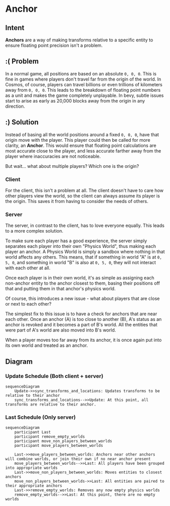 # Anchor

## Intent

**Anchors** are a way of making transforms relative to a specific entity to ensure floating point precision isn't a problem. 

## :( Problem

In a normal game, all positions are based on an absolute `0, 0, 0`. This is fine in games where players don't travel far from the origin of the world. In Cosmos, of course, players can travel billions or even trillions of kilometers away from `0, 0, 0`. This leads to the breakdown of floating point numbers as a unit and makes the game completely unplayable. In bevy, subtle issues start to arise as early as 20,000 blocks away from the origin in any direction.

## :) Solution

Instead of basing all the world positions around a fixed `0, 0, 0`, have that origin move with the player. This player could then be called for more clarity, an **Anchor**.  This would ensure that floating point calculations are most accurate close to the player, and less accurate farther away from the player where inaccuracies are not noticeable.

But wait... what about multiple players? Which one is the origin?

### Client

For the client, this isn't a problem at all. The client doesn't have to care how other players view the world, so the client can always assume its player is the origin. This saves it from having to consider the needs of others.

### Server

The server, in contrast to the client, has to love everyone equally. This leads to a more complex solution. 

To make sure each player has a good experience, the server simply separates each player into their own "Physics World", thus making each player an anchor. A Physics World is simply a sandbox where nothing in that world affects any others. This means, that if something in world "A" is at `0, 5, 0`, and something in world "B" is also at `0, 5, 0`, they will not interact with each other at all.

Once each player is in their own world, it's as simple as assigning each non-anchor entity to the anchor closest to them, basing their positions off that and putting them in that anchor's physics world. 

Of course, this introduces a new issue - what about players that are close or next to each other? 

The simplest fix to this issue is to have a check for anchors that are near each other. Once an anchor (A) is too close to another (B), A's status as an anchor is revoked and it becomes a part of B's world. All the entities that were part of A's world are also moved into B's world. 

When a player moves too far away from its anchor, it is once again put into its own world and treated as an anchor.

## Diagram

### Update Schedule (Both client + server)
```mermaid
sequenceDiagram
    Update->>sync_transforms_and_locations: Updates transforms to be relative to their anchor
    sync_transforms_and_locations-->>Update: At this point, all transforms are relative to their anchor.    
```

### Last Schedule (Only server)
```mermaid
sequenceDiagram
    participant Last
    participant remove_empty_worlds
    participant move_non_players_between_worlds
    participant move_players_between_worlds

    Last->>move_players_between_worlds: Anchors near other anchors will combine worlds, or join their own if no near anchor present
    move_players_between_worlds-->>Last: All players have been grouped into appropriate worlds
    Last->>move_non_players_between_worlds: Moves entities to closest anchors
    move_non_players_between_worlds->>Last: All entities are paired to their appropriate anchors
    Last->>remove_empty_worlds: Removes any now empty physics worlds
    remove_empty_worlds-->>Last: At this point, there are no empty worlds
```
